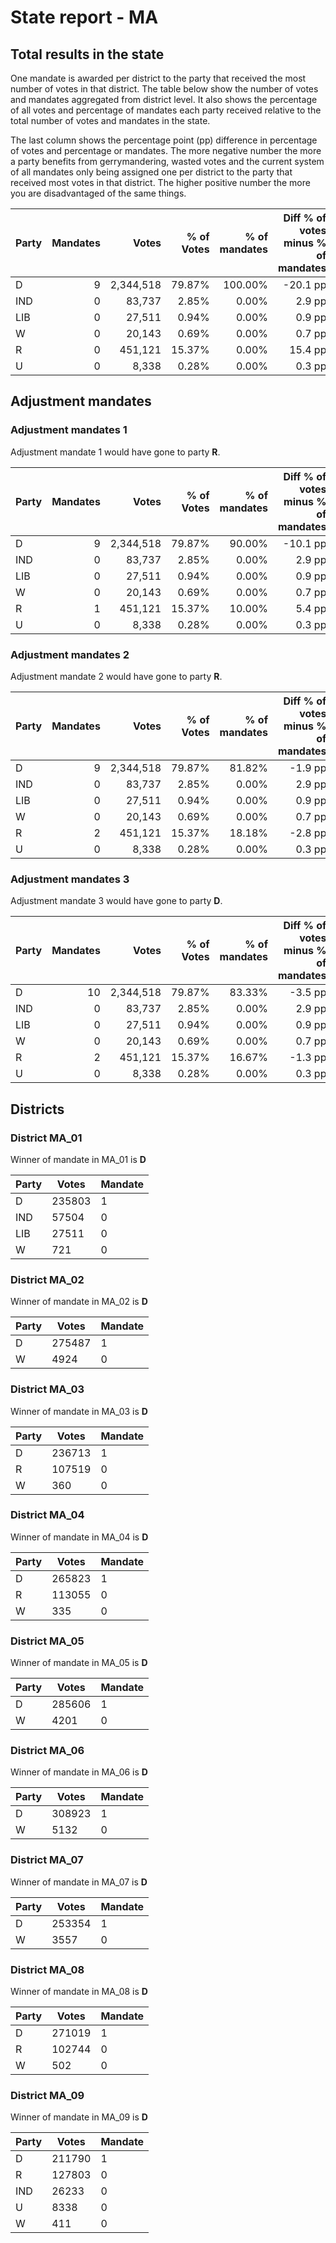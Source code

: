 # State report - MA

## Total results in the state

One mandate is awarded per district to the party that received the most number of votes in that district. The table below show the number of votes and mandates aggregated from district level. It also shows the percentage of  all votes and percentage of mandates each party received relative to the total number of votes and mandates in the state.

The last column shows the percentage point (pp) difference in percentage of votes and percentage or mandates. The more negative number the more a party benefits from gerrymandering, wasted votes and the current system of all mandates only being assigned one per district to the party that received most votes in that district. The higher positive number the more you are disadvantaged of the same things.

| Party | Mandates | Votes | % of Votes |  % of mandates | Diff % of votes minus % of mandates |
|---|--:|--:|--:|--:|--:|
|D|9|2,344,518|79.87%|100.00%|-20.1 pp|
|IND|0|83,737|2.85%|0.00%|2.9 pp|
|LIB|0|27,511|0.94%|0.00%|0.9 pp|
|W|0|20,143|0.69%|0.00%|0.7 pp|
|R|0|451,121|15.37%|0.00%|15.4 pp|
|U|0|8,338|0.28%|0.00%|0.3 pp|

## Adjustment mandates

### Adjustment mandates 1

Adjustment mandate 1 would have gone to party **R**.

| Party | Mandates | Votes | % of Votes |  % of mandates | Diff % of votes minus % of mandates |
|---|--:|--:|--:|--:|--:|
|D|9|2,344,518|79.87%|90.00%|-10.1 pp|
|IND|0|83,737|2.85%|0.00%|2.9 pp|
|LIB|0|27,511|0.94%|0.00%|0.9 pp|
|W|0|20,143|0.69%|0.00%|0.7 pp|
|R|1|451,121|15.37%|10.00%|5.4 pp|
|U|0|8,338|0.28%|0.00%|0.3 pp|

### Adjustment mandates 2

Adjustment mandate 2 would have gone to party **R**.

| Party | Mandates | Votes | % of Votes |  % of mandates | Diff % of votes minus % of mandates |
|---|--:|--:|--:|--:|--:|
|D|9|2,344,518|79.87%|81.82%|-1.9 pp|
|IND|0|83,737|2.85%|0.00%|2.9 pp|
|LIB|0|27,511|0.94%|0.00%|0.9 pp|
|W|0|20,143|0.69%|0.00%|0.7 pp|
|R|2|451,121|15.37%|18.18%|-2.8 pp|
|U|0|8,338|0.28%|0.00%|0.3 pp|

### Adjustment mandates 3

Adjustment mandate 3 would have gone to party **D**.

| Party | Mandates | Votes | % of Votes |  % of mandates | Diff % of votes minus % of mandates |
|---|--:|--:|--:|--:|--:|
|D|10|2,344,518|79.87%|83.33%|-3.5 pp|
|IND|0|83,737|2.85%|0.00%|2.9 pp|
|LIB|0|27,511|0.94%|0.00%|0.9 pp|
|W|0|20,143|0.69%|0.00%|0.7 pp|
|R|2|451,121|15.37%|16.67%|-1.3 pp|
|U|0|8,338|0.28%|0.00%|0.3 pp|


## Districts


### District MA_01
Winner of mandate in MA_01 is **D**

| Party | Votes | Mandate |
|---|---|---|
|D|235803|1
|IND|57504|0
|LIB|27511|0
|W|721|0

### District MA_02
Winner of mandate in MA_02 is **D**

| Party | Votes | Mandate |
|---|---|---|
|D|275487|1
|W|4924|0

### District MA_03
Winner of mandate in MA_03 is **D**

| Party | Votes | Mandate |
|---|---|---|
|D|236713|1
|R|107519|0
|W|360|0

### District MA_04
Winner of mandate in MA_04 is **D**

| Party | Votes | Mandate |
|---|---|---|
|D|265823|1
|R|113055|0
|W|335|0

### District MA_05
Winner of mandate in MA_05 is **D**

| Party | Votes | Mandate |
|---|---|---|
|D|285606|1
|W|4201|0

### District MA_06
Winner of mandate in MA_06 is **D**

| Party | Votes | Mandate |
|---|---|---|
|D|308923|1
|W|5132|0

### District MA_07
Winner of mandate in MA_07 is **D**

| Party | Votes | Mandate |
|---|---|---|
|D|253354|1
|W|3557|0

### District MA_08
Winner of mandate in MA_08 is **D**

| Party | Votes | Mandate |
|---|---|---|
|D|271019|1
|R|102744|0
|W|502|0

### District MA_09
Winner of mandate in MA_09 is **D**

| Party | Votes | Mandate |
|---|---|---|
|D|211790|1
|R|127803|0
|IND|26233|0
|U|8338|0
|W|411|0
